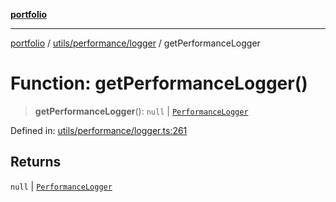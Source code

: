 [**portfolio**](../../../../README.md)

***

[portfolio](../../../../modules.md) / [utils/performance/logger](../README.md) / getPerformanceLogger

# Function: getPerformanceLogger()

> **getPerformanceLogger**(): `null` \| [`PerformanceLogger`](../classes/PerformanceLogger.md)

Defined in: [utils/performance/logger.ts:261](https://github.com/tnorlund/Portfolio/blob/2e4ba778cfd25480bdea28d478dc2b0ff40c3ee9/portfolio/utils/performance/logger.ts#L261)

## Returns

`null` \| [`PerformanceLogger`](../classes/PerformanceLogger.md)
